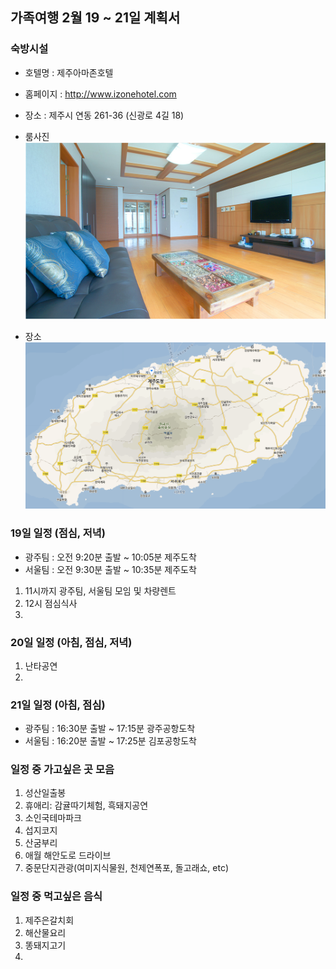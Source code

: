 ## 가족여행 2월 19 ~ 21일 계획서

### 숙방시설

* 호텔명 : 제주아마존호텔
* 홈페이지 : http://www.izonehotel.com
* 장소 : 제주시 연동 261-36 (신광로 4길 18)

* 룸사진
![룸사진](images/jeju02.png)

* 장소
![숙박](images/jeju01.png)


### 19일 일정 (점심, 저녁)

* 광주팀 : 오전 9:20분 출발 ~ 10:05분 제주도착
* 서울팀 : 오전 9:30분 출발 ~ 10:35분 제주도착

1. 11시까지 광주팀, 서울팀 모임 및 차량렌트
2. 12시 점심식사
3. 


### 20일 일정 (아침, 점심, 저녁)

1. 난타공연
2. 

### 21일 일정 (아침, 점심)

* 광주팀 : 16:30분 출발 ~ 17:15분 광주공항도착
* 서울팀 : 16:20분 출발 ~ 17:25분 김포공항도착

### 일정 중 가고싶은 곳 모음

1. 성산일출봉
2. 휴애리: 감귤따기체험, 흑돼지공연
3. 소인국테마파크
3. 섭지코지
4. 산굼부리
5. 애월 해안도로 드라이브
6. 중문단지관광(여미지식물원, 천제연폭포, 돌고래쇼, etc)



### 일정 중 먹고싶은 음식

1. 제주은갈치회
2. 해산물요리
3. 똥돼지고기
4. 
